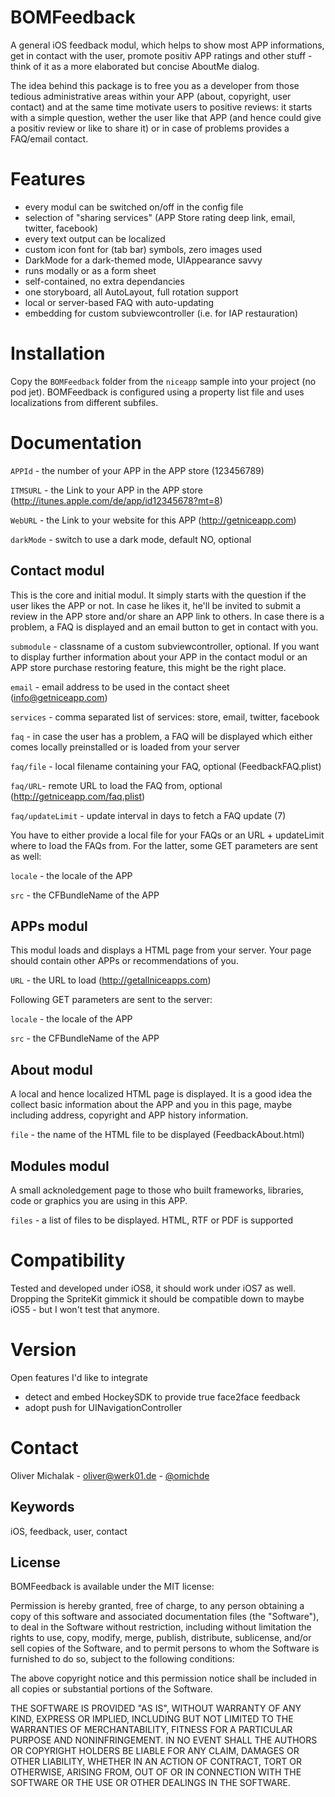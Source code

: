 # BOMFeedback

A general iOS feedback modul, which helps to show most APP informations, get in contact with the user, promote positiv APP ratings and other stuff - think of it as a more elaborated but concise AboutMe dialog.

The idea behind this package is to free you as a developer from those tedious administrative areas within your APP (about, copyright, user contact) and at the same time motivate users to positive reviews: it starts with a simple question, wether the user like that APP (and hence could give a positiv review or like to share it) or in case of problems provides a FAQ/email contact.

# Features

- every modul can be switched on/off in the config file
- selection of "sharing services" (APP Store rating deep link, email, twitter, facebook)
- every text output can be localized
- custom icon font for (tab bar) symbols, zero images used
- DarkMode for a dark-themed mode, UIAppearance savvy
- runs modally or as a form sheet
- self-contained, no extra dependancies
- one storyboard, all AutoLayout, full rotation support
- local or server-based FAQ with auto-updating
- embedding for custom subviewcontroller (i.e. for IAP restauration)

# Installation

Copy the `BOMFeedback` folder from the `niceapp` sample into your project (no pod jet). BOMFeedback is configured using a property list file and uses localizations from different subfiles.

# Documentation

`APPId` - the number of your APP in the APP store (123456789)

`ITMSURL` - the Link to your APP in the APP store (http://itunes.apple.com/de/app/id12345678?mt=8)

`WebURL` - the Link to your website for this APP (http://getniceapp.com)

`darkMode` - switch to use a dark mode, default NO, optional

## Contact modul

This is the core and initial modul. It simply starts with the question if the user likes the APP or not. In case he likes it, he'll be invited to submit a review in the APP store and/or share an APP link to others. In case there is a problem, a FAQ is displayed and an email button to get in contact with you.

`submodule` - classname of a custom subviewcontroller, optional. If you want to display further information about your APP in the contact modul or an APP store purchase restoring feature, this might be the right place.

`email` - email address to be used in the contact sheet (info@getniceapp.com)

`services` - comma separated list of services: store, email, twitter, facebook

`faq` - in case the user has a problem, a FAQ will be displayed which either comes locally  preinstalled or is loaded from your server

`faq/file` - local filename containing your FAQ, optional (FeedbackFAQ.plist)

`faq/URL`- remote URL to load the FAQ from, optional (http://getniceapp.com/faq.plist)

`faq/updateLimit` - update interval in days to fetch a FAQ update (7)

You have to either provide a local file for your FAQs or an URL + updateLimit where to load the FAQs from. For the latter, some GET parameters are sent as well:

`locale` - the locale of the APP

`src` - the CFBundleName of the APP

## APPs modul

This modul loads and displays a HTML page from your server. Your page should contain other APPs or recommendations of you.

`URL` - the URL to load (http://getallniceapps.com)

Following GET parameters are sent to the server:

`locale` - the locale of the APP

`src` - the CFBundleName of the APP

## About modul

A local and hence localized HTML page is displayed. It is a good idea the collect basic information about the APP and you in this page, maybe including address, copyright and APP history information.

`file` - the name of the HTML file to be displayed (FeedbackAbout.html)

## Modules modul

A small acknoledgement page to those who built frameworks, libraries, code or graphics you are using in this APP.

`files` - a list of files to be displayed. HTML, RTF or PDF is supported

# Compatibility

Tested and developed under iOS8, it should work under iOS7 as well. Dropping the SpriteKit gimmick it should be compatible down to maybe iOS5 - but I won't test that anymore.

# Version

Open features I'd like to integrate
- detect and embed HockeySDK to provide true face2face feedback
- adopt push for UINavigationController

# Contact

Oliver Michalak - [oliver@werk01.de](mailto:oliver@werk01.de) - [@omichde](http://twitter.com/omichde)

## Keywords

iOS, feedback, user, contact

## License

BOMFeedback is available under the MIT license:

Permission is hereby granted, free of charge, to any person obtaining a copy
of this software and associated documentation files (the "Software"), to deal
in the Software without restriction, including without limitation the rights
to use, copy, modify, merge, publish, distribute, sublicense, and/or sell
copies of the Software, and to permit persons to whom the Software is
furnished to do so, subject to the following conditions:

The above copyright notice and this permission notice shall be included in
all copies or substantial portions of the Software.

THE SOFTWARE IS PROVIDED "AS IS", WITHOUT WARRANTY OF ANY KIND, EXPRESS OR
IMPLIED, INCLUDING BUT NOT LIMITED TO THE WARRANTIES OF MERCHANTABILITY,
FITNESS FOR A PARTICULAR PURPOSE AND NONINFRINGEMENT. IN NO EVENT SHALL THE
AUTHORS OR COPYRIGHT HOLDERS BE LIABLE FOR ANY CLAIM, DAMAGES OR OTHER
LIABILITY, WHETHER IN AN ACTION OF CONTRACT, TORT OR OTHERWISE, ARISING FROM,
OUT OF OR IN CONNECTION WITH THE SOFTWARE OR THE USE OR OTHER DEALINGS IN
THE SOFTWARE.
